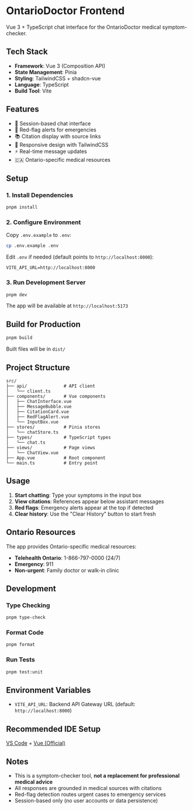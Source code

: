 # OntarioDoctor Frontend

Vue 3 + TypeScript chat interface for the OntarioDoctor medical symptom-checker.

## Tech Stack

- **Framework**: Vue 3 (Composition API)
- **State Management**: Pinia
- **Styling**: TailwindCSS + shadcn-vue
- **Language**: TypeScript
- **Build Tool**: Vite

## Features

- 💬 Session-based chat interface
- 🔴 Red-flag alerts for emergencies
- 📚 Citation display with source links
- 🎨 Responsive design with TailwindCSS
- ⚡ Real-time message updates
- 🇨🇦 Ontario-specific medical resources

## Setup

### 1. Install Dependencies

```bash
pnpm install
```

### 2. Configure Environment

Copy `.env.example` to `.env`:

```bash
cp .env.example .env
```

Edit `.env` if needed (default points to `http://localhost:8000`):

```
VITE_API_URL=http://localhost:8000
```

### 3. Run Development Server

```bash
pnpm dev
```

The app will be available at `http://localhost:5173`

## Build for Production

```bash
pnpm build
```

Built files will be in `dist/`

## Project Structure

```
src/
├── api/              # API client
│   └── client.ts
├── components/       # Vue components
│   ├── ChatInterface.vue
│   ├── MessageBubble.vue
│   ├── CitationCard.vue
│   ├── RedFlagAlert.vue
│   └── InputBox.vue
├── stores/           # Pinia stores
│   └── chatStore.ts
├── types/            # TypeScript types
│   └── chat.ts
├── views/            # Page views
│   └── ChatView.vue
├── App.vue           # Root component
└── main.ts           # Entry point
```

## Usage

1. **Start chatting**: Type your symptoms in the input box
2. **View citations**: References appear below assistant messages
3. **Red flags**: Emergency alerts appear at the top if detected
4. **Clear history**: Use the "Clear History" button to start fresh

## Ontario Resources

The app provides Ontario-specific medical resources:

- **Telehealth Ontario**: 1-866-797-0000 (24/7)
- **Emergency**: 911
- **Non-urgent**: Family doctor or walk-in clinic

## Development

### Type Checking

```bash
pnpm type-check
```

### Format Code

```bash
pnpm format
```

### Run Tests

```bash
pnpm test:unit
```

## Environment Variables

- `VITE_API_URL`: Backend API Gateway URL (default: `http://localhost:8000`)

## Recommended IDE Setup

[VS Code](https://code.visualstudio.com/) + [Vue (Official)](https://marketplace.visualstudio.com/items?itemName=Vue.volar)

## Notes

- This is a symptom-checker tool, **not a replacement for professional medical advice**
- All responses are grounded in medical sources with citations
- Red-flag detection routes urgent cases to emergency services
- Session-based only (no user accounts or data persistence)
